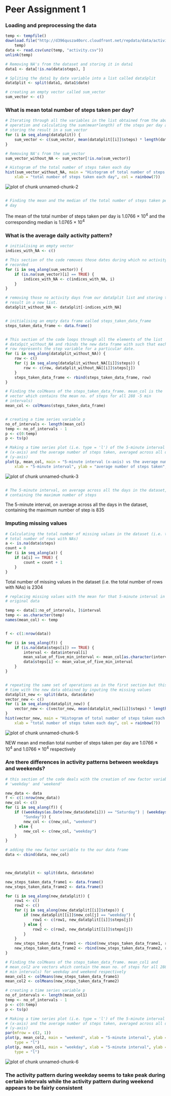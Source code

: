 Peer Assignment 1
================================================================================
### Loading and preprocessing the data ###


```r
temp <- tempfile()
download.file("http://d396qusza40orc.cloudfront.net/repdata/data/activity.zip", 
    temp)
data <- read.csv(unz(temp, "activity.csv"))
unlink(temp)

# Removing NA's from the dataset and storing it in data1
data1 <- data[!is.na(data$steps), ]

# Spliting the data1 by date variable into a list called dataSplit
dataSplit <- split(data1, data1$date)

# creating an empty vector called sum_vector
sum_vector <- c()
```


### What is mean total number of steps taken per day? ###

```r
# Iterating through all the variables in the list obtained from the above
# operation and calculating the sum(mean*length) of the steps per day and
# storing the result in a sum_vector
for (i in seq_along(dataSplit)) {
    sum_vector <- c(sum_vector, mean(dataSplit[[i]]$steps) * length(dataSplit[[i]]$steps))
}

# Removing NA's from the sum_vector
sum_vector_without_NA <- sum_vector[!is.na(sum_vector)]

# Histogram of the total number of steps taken each day
hist(sum_vector_without_NA, main = "Histogram of total number of steps taken each day", 
    xlab = "total number of steps taken each day", col = rainbow(7))
```

![plot of chunk unnamed-chunk-2](figure/unnamed-chunk-2.png) 

```r

# Finding the mean and the median of the total number of steps taken per
# day
```


The mean of the total number of steps taken per day is 1.0766 &times; 10<sup>4</sup>
 and the corresponding median is 1.0765 &times; 10<sup>4</sup>


### What is the average daily activity pattern? ###


```r
# initialising an empty vector
indices_with_NA <- c()

# This section of the code removes those dates during which no activity is
# recorded
for (i in seq_along(sum_vector)) {
    if (is.na(sum_vector)[i] == TRUE) {
        indices_with_NA <- c(indices_with_NA, i)
    }
}

# removing those no activity days from our dataSplit list and storing the
# result in a new list.
dataSplit_without_NA <- dataSplit[-indices_with_NA]


# initialising an empty data frame called steps_taken_data_frame
steps_taken_data_frame <- data.frame()


# This section of the code loops through all the elements of the list
# dataSpit_without_NA and rbinds the new data frame with such that each
# row represents the step variable for a particular date.
for (i in seq_along(dataSplit_without_NA)) {
    row <- c()
    for (j in seq_along(dataSplit_without_NA[[i]]$steps)) {
        row <- c(row, dataSplit_without_NA[[i]]$steps[j])
    }
    steps_taken_data_frame <- rbind(steps_taken_data_frame, row)
}

# Finding the colMeans of the steps_taken_data_frame. mean_col is the
# vector which contains the mean no. of steps for all 288 -5 min
# intervals)
mean_col <- colMeans(steps_taken_data_frame)


# creating a time series variable p
no_of_intervals <- length(mean_col)
temp <- no_of_intervals - 1
p <- c(0:temp)
p <- ts(p)

# Making a time series plot (i.e. type = 'l') of the 5-minute interval
# (x-axis) and the average number of steps taken, averaged across all days
# (y-axis)
plot(p, mean_col, main = "5-minute interval (x-axis) vs the average number of steps taken", 
    xlab = "5-minute interval", ylab = "average number of steps taken", type = "l")
```

![plot of chunk unnamed-chunk-3](figure/unnamed-chunk-3.png) 

```r

# The 5-minute interval, on average across all the days in the dataset,
# containing the maximum number of steps
```


The 5-minute interval, on average across all the days in the dataset, containing the maximum number of step is 835


### Imputing missing values ###


```r
# Calculating the total number of missing values in the dataset (i.e. the
# total number of rows with NAs)
a <- is.na(data$steps)
count = 0
for (i in seq_along(a)) {
    if (a[i] == TRUE) {
        count = count + 1
    }
}
```


Total number of missing values in the dataset (i.e. the total number of rows with NAs) is 2304



```r
# replacing missing values with the mean for that 5-minute interval in the
# original data

temp <- data[1:no_of_intervals, ]$interval
temp <- as.character(temp)
names(mean_col) <- temp


f <- c(1:nrow(data))

for (i in seq_along(f)) {
    if (is.na(data$steps[i]) == TRUE) {
        interval <- data$interval[i]
        mean_value_of_five_min_interval <- mean_col[as.character(interval)]
        data$steps[i] <- mean_value_of_five_min_interval
    }
}


# repeating the same set of operations as in the first section but this
# time with the new data obtained by inputing the missing values
dataSplit_new <- split(data, data$date)
vector_new <- c()
for (i in seq_along(dataSplit_new)) {
    vector_new <- c(vector_new, mean(dataSplit_new[[i]]$steps) * length(dataSplit_new[[i]]$steps))
}
hist(vector_new, main = "Histogram of total number of steps taken each day", 
    xlab = "total number of steps taken each day", col = rainbow(7))
```

![plot of chunk unnamed-chunk-5](figure/unnamed-chunk-5.png) 


NEW mean and median total number of steps taken per day are 1.0766 &times; 10<sup>4</sup> and 1.0766 &times; 10<sup>4</sup> respectively


### Are there differences in activity patterns between weekdays and weekends? ###


```r
# this section of the code deals with the creation of new factor variable
# 'weekday' and 'weekend'

new_data <- data
f <- c(1:nrow(new_data))
new_col <- c()
for (i in seq_along(f)) {
    if ((weekdays(as.Date(new_data$date[i])) == "Saturday") | (weekdays(as.Date(new_data$date[i])) == 
        "Sunday")) {
        new_col <- c(new_col, "weekend")
    } else {
        new_col <- c(new_col, "weekday")
    }
}

# adding the new factor variable to the our data frame
data <- cbind(data, new_col)



new_dataSplit <- split(data, data$date)

new_steps_taken_data_frame1 <- data.frame()
new_steps_taken_data_frame2 <- data.frame()

for (i in seq_along(new_dataSplit)) {
    row1 <- c()
    row2 <- c()
    for (j in seq_along(new_dataSplit[[i]]$steps)) {
        if (new_dataSplit[[i]]$new_col[j] == "weekday") {
            row1 <- c(row1, new_dataSplit[[i]]$steps[j])
        } else {
            row2 <- c(row2, new_dataSplit[[i]]$steps[j])
        }
    }
    new_steps_taken_data_frame1 <- rbind(new_steps_taken_data_frame1, row1)
    new_steps_taken_data_frame2 <- rbind(new_steps_taken_data_frame2, row2)
}

# Finding the colMeans of the steps_taken_data_frame. mean_col1 and
# mean_col2 are vectors which contain the mean no. of steps for all 288 -5
# min intervals) for weekday and weekend respectively
mean_col1 <- colMeans(new_steps_taken_data_frame1)
mean_col2 <- colMeans(new_steps_taken_data_frame2)

# creating a time series variable p
no_of_intervals <- length(mean_col1)
temp <- no_of_intervals - 1
p <- c(0:temp)
p <- ts(p)

# Making a time series plot (i.e. type = 'l') of the 5-minute interval
# (x-axis) and the average number of steps taken, averaged across all days
# (y-axis)
par(mfrow = c(2, 1))
plot(p, mean_col2, main = "weekend", xlab = "5-minute interval", ylab = "average number of steps taken", 
    type = "l")
plot(p, mean_col1, main = "weekday", xlab = "5-minute interval", ylab = "average number of steps taken", 
    type = "l")
```

![plot of chunk unnamed-chunk-6](figure/unnamed-chunk-6.png) 


### The activity pattern during weekday seems to take peak during certain intervals while the activity pattern during weekend appears to be fairly consistent ###



